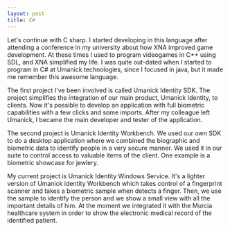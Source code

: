 ```yaml
---
layout: post
title: C#
---
```


Let's continue with C sharp. I started developing in this language after attending a conference in my university about how XNA improved game development. At these times I used to program videogames in C++ using SDL, and XNA simplified my life. I was quite out-dated when I started to program in C# at Umanick technologies, since I focused in java, but it made me remember this awesome language.

The first project I've been involved is called Umanick Identity SDK. The project simplifies the integration of our main product, Umanick Identity, to clients. Now it's possible to develop an application with full biometric capabilities with a few clicks and some imports. After my colleague left Umanick, I became the main developer and tester of the application.

The second project is Umanick Identity Workbench. We used our own SDK to do a desktop application where we combined the biographic and biometric data to identify people in a very secure manner. We used it in our suite to control access to valuable items of the client. One example is a biometric showcase for jewlery.

My current project is Umanick Identity Windows Service. It's a lighter version of Umanick identity Workbench which takes control of a fingerprint scanner and takes a biometric sample when detects a finger. Then, we use the sample to identify the person and we show a small view with all the important details of him. At the moment we integrated it with the Murcia healthcare system in order to show the electronic medical record of the identified patient.